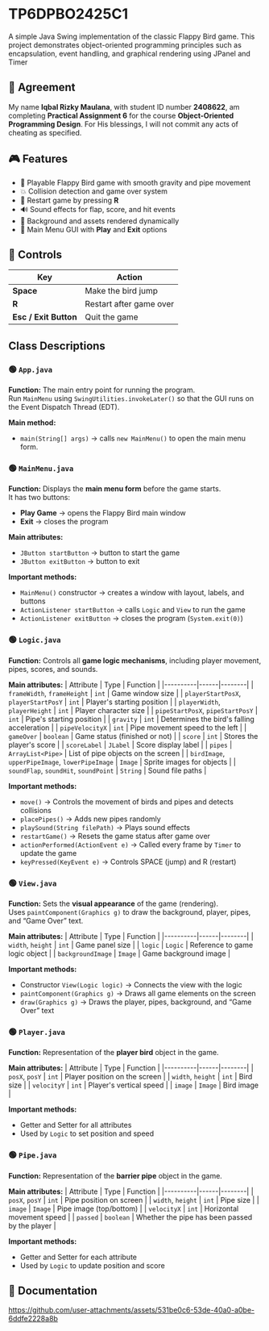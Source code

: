 # TP6DPBO2425C1
A simple Java Swing implementation of the classic Flappy Bird game. This project demonstrates object-oriented programming principles such as encapsulation, event handling, and graphical rendering using JPanel and Timer

## 🙏 Agreement
My name **Iqbal Rizky Maulana**, with student ID number **2408622**, am completing **Practical Assignment 6** for the course **Object-Oriented Programming Design**. For His blessings, I will not commit any acts of cheating as specified.

## 🎮 Features
- 🐤 Playable Flappy Bird game with smooth gravity and pipe movement  
- 💥 Collision detection and game over system  
- 🔁 Restart game by pressing **R**  
- 🔊 Sound effects for flap, score, and hit events  
- 🌇 Background and assets rendered dynamically  
- 🧭 Main Menu GUI with **Play** and **Exit** options 

## 💬 Controls
| Key                   | Action                  |
| --------------------- | ----------------------- |
| **Space**             | Make the bird jump      |
| **R**                 | Restart after game over |
| **Esc / Exit Button** | Quit the game           |

## Class Descriptions

### 🟢 `App.java`
**Function:** The main entry point for running the program.  
Run `MainMenu` using `SwingUtilities.invokeLater()` so that the GUI runs on the Event Dispatch Thread (EDT).  

**Main method:**
- `main(String[] args)` → calls `new MainMenu()` to open the main menu form.

### 🟢 `MainMenu.java`
**Function:** Displays the **main menu form** before the game starts.  
It has two buttons:
- **Play Game** → opens the Flappy Bird main window  
- **Exit** → closes the program  

**Main attributes:**
- `JButton startButton` → button to start the game  
- `JButton exitButton` → button to exit

**Important methods:**
- `MainMenu()` constructor → creates a window with layout, labels, and buttons  
- `ActionListener startButton` → calls `Logic` and `View` to run the game  
- `ActionListener exitButton` → closes the program (`System.exit(0)`)

### 🟢 `Logic.java`
**Function:** Controls all **game logic mechanisms**, including player movement, pipes, scores, and sounds.  

**Main attributes:**
| Attribute | Type | Function |
|----------|------|--------|
| `frameWidth`, `frameHeight` | `int` | Game window size |
| `playerStartPosX`, `playerStartPosY` | `int` | Player's starting position |
| `playerWidth`, `playerHeight` | `int` | Player character size |
| `pipeStartPosX`, `pipeStartPosY` | `int` | Pipe's starting position |
| `gravity` | `int` | Determines the bird's falling acceleration |
| `pipeVelocityX` | `int` | Pipe movement speed to the left |
| `gameOver` | `boolean` | Game status (finished or not) |
| `score` | `int` | Stores the player's score |
| `scoreLabel` | `JLabel` | Score display label |
| `pipes` | `ArrayList<Pipe>` | List of pipe objects on the screen |
| `birdImage`, `upperPipeImage`, `lowerPipeImage` | `Image` | Sprite images for objects |
| `soundFlap`, `soundHit`, `soundPoint` | `String` | Sound file paths |

**Important methods:**
- `move()` → Controls the movement of birds and pipes and detects collisions  
- `placePipes()` → Adds new pipes randomly  
- `playSound(String filePath)` → Plays sound effects  
- `restartGame()` → Resets the game status after game over  
- `actionPerformed(ActionEvent e)` → Called every frame by `Timer` to update the game  
- `keyPressed(KeyEvent e)` → Controls SPACE (jump) and R (restart)

### 🟢 `View.java`
**Function:** Sets the **visual appearance** of the game (rendering).  
Uses `paintComponent(Graphics g)` to draw the background, player, pipes, and “Game Over” text.

**Main attributes:**
| Attribute | Type | Function |
|----------|------|--------|
| `width`, `height` | `int` | Game panel size |
| `logic` | `Logic` | Reference to game logic object |
| `backgroundImage` | `Image` | Game background image |

**Important methods:**
- Constructor `View(Logic logic)` → Connects the view with the logic  
- `paintComponent(Graphics g)` → Draws all game elements on the screen  
- `draw(Graphics g)` → Draws the player, pipes, background, and “Game Over” text

### 🟢 `Player.java`
**Function:** Representation of the **player bird** object in the game.  

**Main attributes:**
| Attribute | Type | Function |
|----------|------|--------|
| `posX`, `posY` | `int` | Player position on the screen |
| `width`, `height` | `int` | Bird size |
| `velocityY` | `int` | Player's vertical speed |
| `image` | `Image` | Bird image |

**Important methods:**
- Getter and Setter for all attributes
- Used by `Logic` to set position and speed

### 🟢 `Pipe.java`
**Function:** Representation of the **barrier pipe** object in the game.  

**Main attributes:**
| Attribute | Type | Function |
|----------|------|--------|
| `posX`, `posY` | `int` | Pipe position on screen |
| `width`, `height` | `int` | Pipe size |
| `image` | `Image` | Pipe image (top/bottom) |
| `velocityX` | `int` | Horizontal movement speed |
| `passed` | `boolean` | Whether the pipe has been passed by the player |

**Important methods:**
- Getter and Setter for each attribute  
- Used by `Logic` to update position and score

## 📸 Documentation
https://github.com/user-attachments/assets/531be0c6-53de-40a0-a0be-6ddfe2228a8b


